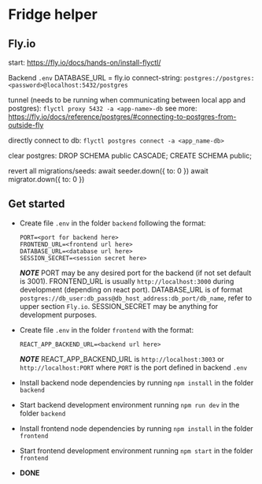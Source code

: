 # Fridge helper

## Fly.io

start:
<https://fly.io/docs/hands-on/install-flyctl/>

Backend ``.env`` DATABASE_URL = fly.io connect-string:
`postgres://postgres:<password>@localhost:5432/postgres`

tunnel (needs to be running when communicating between local app and postgres):
`flyctl proxy 5432 -a <app-name>-db`
see more: <https://fly.io/docs/reference/postgres/#connecting-to-postgres-from-outside-fly>

directly connect to db:
`flyctl postgres connect -a <app_name-db>`

clear postgres:
DROP SCHEMA public CASCADE;
CREATE SCHEMA public;

revert all migrations/seeds:
await seeder.down({ to: 0 })
await migrator.down({ to: 0 })

## Get started

-   Create file ``.env`` in the folder ``backend`` following the format:

        PORT=<port for backend here>
        FRONTEND_URL=<frontend url here>
        DATABASE_URL=<database url here>
        SESSION_SECRET=<session secret here>


    ***NOTE*** PORT may be any desired port for the backend (if not set default is 3001). FRONTEND_URL is usually ``http://localhost:3000`` during development (depending on react port). DATABASE_URL is of format ``postgres://db_user:db_pass@db_host_address:db_port/db_name``, refer to upper section ``Fly.io``. SESSION_SECRET may be anything for development purposes.

-   Create file ``.env`` in the folder ``frontend`` with the format:

        REACT_APP_BACKEND_URL=<backend url here>

    ***NOTE*** REACT_APP_BACKEND_URL is ``http://localhost:3003`` or ``http://localhost:PORT`` where ``PORT`` is the port defined in backend ``.env``
    
- Install backend node dependencies by running ``npm install`` in the folder ``backend``
- Start backend development environment running ``npm run dev`` in the folder ``backend``
- Install frontend node dependencies by running ``npm install`` in the folder ``frontend``
- Start frontend development environment running ``npm start`` in the folder ``frontend``
- **DONE**
